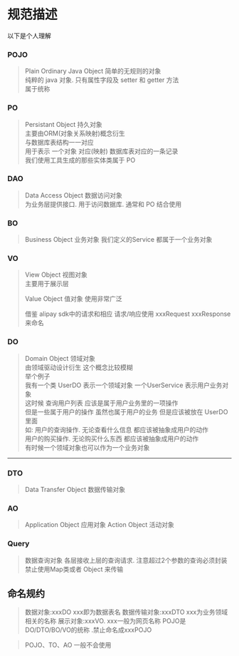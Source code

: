 
# 规范描述


以下是个人理解

### **POJO**
>Plain Ordinary Java Object  简单的无规则的对象   
>纯粹的 java 对象. 只有属性字段及 setter 和 getter 方法  
>属于统称

### **PO**
>Persistant Object 持久对象  
>主要由ORM(对象关系映射)概念衍生  
>与数据库表结构一一对应  
>用于表示 一个对象 对应(映射) 数据库表对应的一条记录  
>我们使用工具生成的那些实体类属于 PO

### **DAO**
>Data Access Object 数据访问对象  
>为业务层提供接口. 用于访问数据库. 通常和 PO 结合使用

### **BO**
>Business Object 业务对象
>我们定义的Service 都属于一个业务对象



### **VO** 
>View Object 视图对象  
>主要用于展示层  
>
>Value Object 值对象
>使用非常广泛  
>
>借鉴 alipay sdk中的请求和相应
>请求/响应使用  xxxRequest xxxResponse 来命名


### **DO**
>Domain Object 领域对象  
>由领域驱动设计衍生 这个概念比较模糊  
>举个例子  
>我有一个类 UserDO 表示一个领域对象 一个UserService 表示用户业务对象  
>这时候 查询用户列表 应该是属于用户业务里的一项操作  
>但是一些属于用户的操作 虽然也属于用户的业务 但是应该被放在 UserDO里面  
>如: 用户的查询操作. 无论查看什么信息 都应该被抽象成用户的动作  
>用户的购买操作. 无论购买什么东西 都应该被抽象成用户的动作  
>有时候一个领域对象也可以作为一个业务对象

---
### **DTO**
>Data Transfer Object 数据传输对象

### **AO**
>Application Object 应用对象
>Action Object 活动对象

### **Query**
>数据查询对象 各层接收上层的查询请求. 
>注意超过2个参数的查询必须封装 禁止使用Map类或者 Object 来传输






## 命名规约
>数据对象:xxxDO        xxx即为数据表名
>数据传输对象:xxxDTO   xxx为业务领域相关的名称
>展示对象:xxxVO.       xxx一般为网页名称
>POJO是DO/DTO/BO/VO的统称 .禁止命名成xxxPOJO

>POJO、TO、AO 一般不会使用



